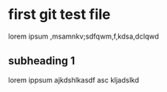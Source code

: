 # first git test file

lorem ipsum ,msamnkv;sdfqwm,f,kdsa,dclqwd

## subheading 1

lorem ippsum ajkdshlkasdf asc kljadslkd   

